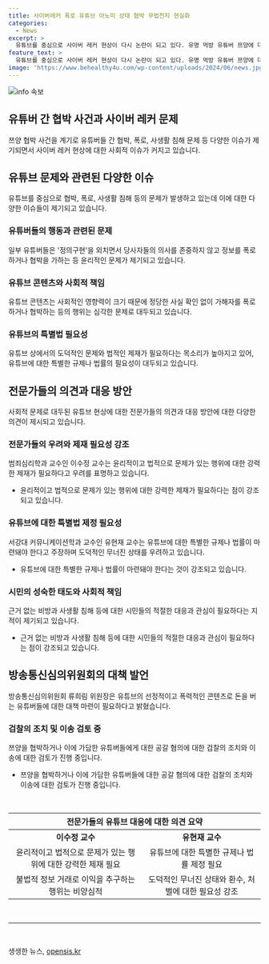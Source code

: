 ```yaml
---
title: 사이버레커 폭로 유튜브 아노미 상태 협박 무법천지 현실화
categories:
  - News
excerpt: >
  유튜브를 중심으로 사이버 레커 현상이 다시 논란이 되고 있다. 유명 먹방 유튜버 쯔양에 대한 협박 사건으로 인해 레커 연합과의 갈등이 확산되고 있으며, 이로 인해 구독 취소 움직임이 늘어나고 있다. 사이버 레커 현상은 이번 사건을 통해 다시 공론화되었고, 정보 거래를 통해 이익을 취하는 행위 등에 대한 우려가 커지고 있다. 사이버 협박에 대한 강력한 대응과 유튜브 특별법이 필요하다는 목소리도 제기되고 있으며, 해당 사안은 검찰과 방송통신심의위원회의 관심을 끌고 있다.
feature_text: >
  유튜브를 중심으로 사이버 레커 현상이 다시 논란이 되고 있다. 유명 먹방 유튜버 쯔양에 대한 협박 사건으로 인해 레커 연합과의 갈등이 확산되고 있으며, 이로 인해 구독 취소 움직임이 늘어나고 있다. 사이버 레커 현상은 이번 사건을 통해 다시 공론화되었고, 정보 거래를 통해 이익을 취하는 행위 등에 대한 우려가 커지고 있다. 사이버 협박에 대한 강력한 대응과 유튜브 특별법이 필요하다는 목소리도 제기되고 있으며, 해당 사안은 검찰과 방송통신심의위원회의 관심을 끌고 있다.
image: 'https://www.behealthy4u.com/wp-content/uploads/2024/06/news.jpg'
---
```


<p><img src="https://www.behealthy4u.com/wp-content/uploads/2024/06/news.jpg" alt="info 속보" /></p>

<h2 data-ke-size="size26">유튜버 간 협박 사건과 사이버 레커 문제</h2>

<p data-ke-size="size16">쯔양 협박 사건을 계기로 유튜버들 간 협박, 폭로, 사생활 침해 문제 등 다양한 이슈가 제기되면서 사이버 레커 현상에 대한 사회적 이슈가 커지고 있습니다.</p>

<h2 data-ke-size="size26">유튜브 문제와 관련된 다양한 이슈</h2>

<p data-ke-size="size16">유튜브를 중심으로 협박, 폭로, 사생활 침해 등의 문제가 발생하고 있는데 이에 대한 다양한 이슈들이 제기되고 있습니다.</p>

<h3 data-ke-size="size24"><b>유튜버들의 행동과 관련된 문제</b></h3>

<p data-ke-size="size16">일부 유튜버들은 '정의구현'을 외치면서 당사자들의 의사를 존중하지 않고 정보를 폭로하거나 협박을 가하는 등 윤리적인 문제가 제기되고 있습니다.</p>

<h3 data-ke-size="size24"><b>유튜브 콘텐츠와 사회적 책임</b></h3>

<p data-ke-size="size16">유튜브 콘텐츠는 사회적인 영향력이 크기 때문에 정당한 사실 확인 없이 가해자를 폭로하거나 협박하는 등의 행위는 심각한 문제로 대두되고 있습니다.</p>

<h3 data-ke-size="size24"><b>유튜브의 특별법 필요성</b></h3>

<p data-ke-size="size16">유튜브 상에서의 도덕적인 문제와 법적인 제재가 필요하다는 목소리가 높아지고 있어, 유튜브에 대한 특별한 규제나 법률의 필요성이 대두되고 있습니다.</p>

<h2 data-ke-size="size26">전문가들의 의견과 대응 방안</h2>

<p data-ke-size="size16">사회적 문제로 대두된 유튜브 현상에 대한 전문가들의 의견과 대응 방안에 대한 다양한 의견이 제시되고 있습니다.</p>

<h3 data-ke-size="size24">전문가들의 우려와 제재 필요성 강조</h3>

<p data-ke-size="size16">범죄심리학과 교수인 이수정 교수는 윤리적이고 법적으로 문제가 있는 행위에 대한 강력한 제재가 필요하다고 우려를 표명하고 있습니다.</p>

<ul data-ke-size="size16">
  <li>윤리적이고 법적으로 문제가 있는 행위에 대한 강력한 제재가 필요하다는 점이 강조되고 있습니다.</li>
</ul>

<h3 data-ke-size="size24">유튜브에 대한 특별법 제정 필요성</h3>

<p data-ke-size="size16">서강대 커뮤니케이션학과 교수인 유현재 교수는 유튜브에 대한 특별한 규제나 법률이 마련돼야 한다고 주장하며 도덕적인 무너진 상태를 우려하고 있습니다.</p>

<ul data-ke-size="size16">
  <li>유튜브에 대한 특별한 규제나 법률이 마련돼야 한다는 것이 강조되고 있습니다.</li>
</ul>

<h3 data-ke-size="size24">시민의 성숙한 태도와 사회적 책임</h3>

<p data-ke-size="size16">근거 없는 비방과 사생활 침해 등에 대한 시민들의 적절한 대응과 관심이 필요하다는 지적이 제기되고 있습니다.</p>

<ul data-ke-size="size16">
  <li>근거 없는 비방과 사생활 침해 등에 대한 시민들의 적절한 대응과 관심이 필요하다는 점이 강조되고 있습니다.</li>
</ul>

<h2 data-ke-size="size26">방송통신심의위원회의 대책 발언</h2>

<p data-ke-size="size16">방송통신심의위원회 류희림 위원장은 유튜브의 선정적이고 폭력적인 콘텐츠로 돈을 버는 유튜버들에 대한 대책 마련이 필요하다고 밝혔습니다.</p>

<h3 data-ke-size="size24">검찰의 조치 및 이송 검토 중</h3>

<p data-ke-size="size16">쯔양을 협박하거나 이에 가담한 유튜버들에게 대한 공갈 혐의에 대한 검찰의 조치와 이송에 대한 검토가 진행 중입니다.</p>

<ul data-ke-size="size16">
  <li>쯔양을 협박하거나 이에 가담한 유튜버들에 대한 공갈 혐의에 대한 검찰의 조치와 이송에 대한 검토가 진행 중입니다.</li>
</ul>

<p data-ke-size="size16">&nbsp;</p>

<table>
  <thead>
    <tr>
      <th colspan="2"><b>전문가들의 유튜브 대응에 대한 의견 요약</b></th>
    </tr>
  </thead>
  <tbody>
    <tr>
      <td style="text-align: center; height: 17px;"><b>이수정 교수</b></td>
      <td style="text-align: center; height: 17px;"><b>유현재 교수</b></td>
    </tr>
    <tr>
      <td style="text-align: center; height: 17px;">윤리적이고 법적으로 문제가 있는 행위에 대한 강력한 제재 필요</td>
      <td style="text-align: center; height: 17px;">유튜브에 대한 특별한 규제나 법률 제정 필요</td>
    </tr>
    <tr>
      <td style="text-align: center; height: 17px;">불법적 정보 거래로 이익을 추구하는 행위는 비양심적</td>
      <td style="text-align: center; height: 17px;">도덕적인 무너진 상태와 환수, 처벌에 대한 필요성 강조</td>
    </tr>
  </tbody>
</table>

<p data-ke-size="size16">&nbsp;</p>

<hr>

<p data-ke-size="size16">&nbsp;</p>
생생한 뉴스, <a href="https://opensis.kr" rel="dofollow">opensis.kr</a>



